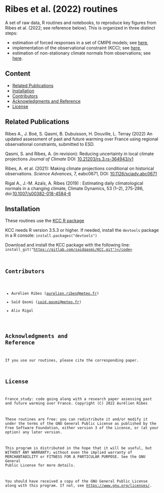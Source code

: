 <!--[![DOI](https://zenodo.org/badge/398859517.svg)](https://zenodo.org/badge/latestdoi/398859517)-->



Ribes et al. (2022) routines
============================

A set of raw data, R routines and notebooks, to reproduce key figures from Ribes et al. (2022; see reference below). This is organized in three distinct steps: 
* estimation of forced responses in a set of CMIP6 models; see [here](https://gitlab.com/ribesaurelien/france_study/notebook_forced_response),
* implementation of the observational constraint (KCC); see [here](https://gitlab.com/ribesaurelien/france_study/notebook_constrain_figures),
* estimation of non-stationary climate normals from observations; see [here](https://gitlab.com/ribesaurelien/france_study/notebook_normals).

Content
-------

* [Related Publications](#related-publications)
* [Installation](#installation)
* [Contributors](#contributors)
* [Acknowledgments and Reference](#acknowledgments-and-reference)
* [License](#license)


Related Publications
--------------------

Ribes A., J. Boé, S. Qasmi, B. Dubuisson, H. Douville, L. Terray (2022) An updated assessment of past and future warming over France using regional observational constraints, submitted to ESD.

Qasmi, S. and Ribes, A. (in revision): Reducing uncertainty in local climate projections _Journal of Climate_ DOI:  <a href="https://doi.org/10.21203/rs.3.rs-364943/v1">10.21203/rs.3.rs-364943/v1</a>

Ribes, A. et al. (2021): Making climate projections conditional on historical observations. _Science Advances_, 7, eabc0671, DOI: <a href="https://doi.org/10.1126/sciadv.abc0671">10.1126/sciadv.abc0671</a>

Rigal A., J.-M. Azaïs, A. Ribes (2019) : Estimating daily climatological normals in a changing climate, Climate Dynamics, 53 (1–2), 275-286, doi:<a href="https://link.springer.com/article/10.1007/s00382-018-4584-6">10.1007/s00382-018-4584-6</a>



Installation
------------

These routines use the [KCC R package](https://gitlab.com/saidqasmi/KCC)

KCC needs R version 3.5.3 or higher. If needed, install the <code>devtools</code> package in a R console:
<code>install.packages("devtools")</code>

Download and install the KCC package with the following line: 
<code>install_git("https://gitlab.com/saidqasmi/KCC.git")</code>

Contributors
------------

- Aurélien Ribes (aurelien.ribes@meteo.fr)
- Saïd Qasmi (said.qasmi@meteo.fr)
- Alix Rigal

Acknowledgments and Reference
-----------------------------

If you use our routines, please cite the corresponding paper.

License
-------

France_study: code going along with a research paper assessing past and future warming over France.
Copyright (C) 2022 Aurélien Ribes

These routines are free: you can redistribute it and/or modify
it under the terms of the GNU General Public License as published by
the Free Software Foundation, either version 3 of the License, or
(at your option) any later version.

This program is distributed in the hope that it will be useful,
but WITHOUT ANY WARRANTY; without even the implied warranty of
MERCHANTABILITY or FITNESS FOR A PARTICULAR PURPOSE.  See the
GNU General Public License for more details.

You should have received a copy of the GNU General Public License
along with this program.  If not, see <https://www.gnu.org/licenses/>.

